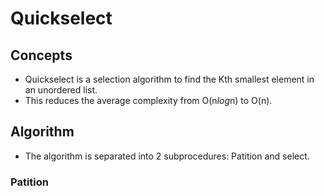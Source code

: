 # Quickselect

## Concepts
- Quickselect is a selection algorithm to find the Kth smallest element in an unordered list.
- This reduces the average complexity from O(n<i>log</i>n) to O(n).

## Algorithm
- The algorithm is separated into 2 subprocedures: Patition and select.

### Patition
